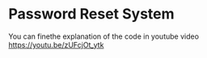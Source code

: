 # Password Reset System
You can finethe explanation of the code in youtube video https://youtu.be/zUFcjOt_ytk

